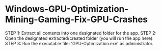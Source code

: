 # Windows-GPU-Optimization-Mining-Gaming-Fix-GPU-Crashes

STEP 1: Extract all contents into one designated folder for the app.
STEP 2: Open the designated extracted/created folder (you will run the app here).
STEP 3: Run the executable file: 'GPU-Optimization.exe' as administrator.
